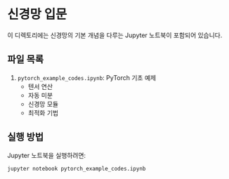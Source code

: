 # 신경망 입문

이 디렉토리에는 신경망의 기본 개념을 다루는 Jupyter 노트북이 포함되어 있습니다.

## 파일 목록

1. `pytorch_example_codes.ipynb`: PyTorch 기초 예제
   - 텐서 연산
   - 자동 미분
   - 신경망 모듈
   - 최적화 기법

## 실행 방법

Jupyter 노트북을 실행하려면:
```bash
jupyter notebook pytorch_example_codes.ipynb
``` 